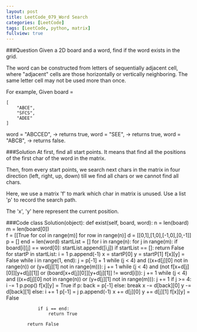 ```yaml
---
layout: post
title: LeetCode_079_Word Search
categories: [LeetCode]
tags: [LeetCode, python, matrix]
fullview: true
---
```

###Question
Given a 2D board and a word, find if the word exists in the grid.

The word can be constructed from letters of sequentially adjacent cell, where "adjacent" cells are those horizontally or vertically neighboring. The same letter cell may not be used more than once.

For example,
Given board =

	[
		"ABCE",
		"SFCS",
		"ADEE"
	]
	
word = "ABCCED", -> returns true,
word = "SEE", -> returns true,
word = "ABCB", -> returns false.

###Solution
At first, find all start points. It means that find all the positions of the first char of the word in the matrix. 

Then, from every start points, we search next chars in the matrix in four direction (left, right, up, down) till we find all chars or we cannot find all chars.

Here, we use a matrix 'f' to mark which char in matrix is unused. Use a list 'p' to record the search path.

The 'x', 'y' here represent the current position.


###Code
	class Solution(object):
		def exist(self, board, word):
			n = len(board)
			m = len(board[0])	
			f = [[True for col in range(m)] for row in range(n)]
			d = [[0,1],[1,0],[-1,0],[0,-1]]
			p = []
			end = len(word)
			startList = []
			for i in range(n):
				for j in range(m):
					if board[i][j] == word[0]:
						startList.append([i,j])
			if startList == []:
				return False
			for startP in startList:
				i = 1
				p.append(-1)
				x = startP[0]
				y = startP[1]
				f[x][y] = False
				while i in range(1, end):
					j = p[-1] + 1
					while (j < 4) and ((x+d[j][0] not in range(n)) or (y+d[j][1] not in range(m))):
						j += 1
					while (j < 4) and (not f[x+d[j][0]][y+d[j][1]] or (board[x+d[j][0]][y+d[j][1]] != word[i])):
						j += 1
						while (j < 4) and ((x+d[j][0] not in range(n)) or (y+d[j][1] not in range(m))):
							j += 1
					if j >= 4:
						i -= 1
						p.pop()
						f[x][y] = True
						if p:
							back = p[-1]
						else:
							break
						x -= d[back][0]
						y -= d[back][1]
					else:
						i += 1
						p[-1] = j
						p.append(-1)
						x += d[j][0]
						y += d[j][1]
						f[x][y] = False

				if i == end:
					return True

			return False